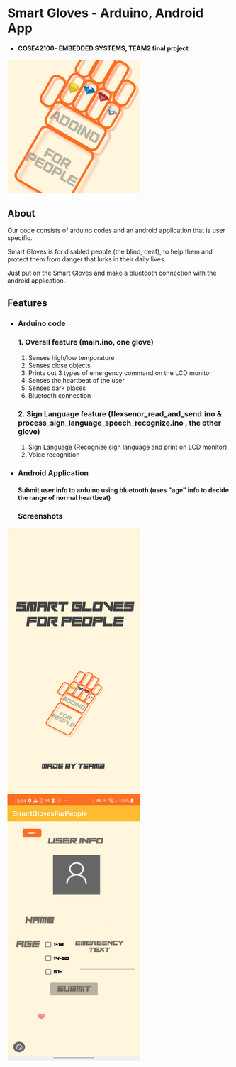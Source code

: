 # Smart Gloves - Arduino, Android App

* #### COSE42100- EMBEDDED SYSTEMS, TEAM2 final project

<img src="https://github.com/jhchoi0303/2021-COSE42100-Team2/blob/main/SmartGloveApp/app/src/main/ic_launcher-playstore.png"  width="300" height="300">






## About

Our code consists of arduino codes and an android application that is user specific.

Smart Gloves is for disabled people (the blind, deaf), to help them and protect them from danger that lurks in their daily lives.


Just put on the Smart Gloves and make a bluetooth connection with the android application.



## Features

* ### Arduino code

    ### 1. Overall feature (main.ino, one glove)
    1. Senses high/low temporature 
    2. Senses close objects
    3. Prints out 3 types of emergency command on the LCD monitor
    4. Senses the heartbeat of the user
    5. Senses dark places
    6. Bluetooth connection
    
    ### 2. Sign Language feature (flexsenor_read_and_send.ino & process_sign_language_speech_recognize.ino , the other glove)
    1. Sign Language (Recognize sign language and print on LCD monitor)
    2. Voice recognition



* ### Android Application

    #### Submit user info to arduino using bluetooth (uses "age" info to decide the range of normal heartbeat)



    ### Screenshots

<img src="https://github.com/jhchoi0303/2021-COSE42100-Team2/blob/main/screenshot1.png" width="300" height="600" style="float:left; padding-right:30px"/>

<img src="https://github.com/jhchoi0303/2021-COSE42100-Team2/blob/main/screenshot2.png" width="300" height="600"/>

